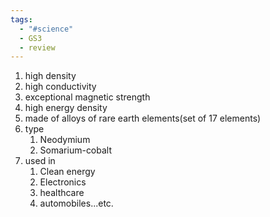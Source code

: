```yaml
---
tags:
  - "#science"
  - GS3
  - review
---
```

1. high density
2. high conductivity
3. exceptional magnetic strength
4. high energy density
5. made of alloys of rare earth elements(set of 17 elements)
6. type
	1. Neodymium
	2. Somarium-cobalt
7. used in 
	1. Clean energy
	2. Electronics
	3. healthcare
	4. automobiles...etc.